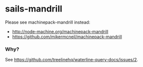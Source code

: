 sails-mandrill
==============


Please see machinepack-mandrill instead:
+ http://node-machine.org/machinepack-mandrill
+ https://github.com/mikermcneil/machinepack-mandrill

### Why?
See https://github.com/treelinehq/waterline-query-docs/issues/2.





<!--
Mandrill adapter for sails.js

You can use this adapter directly, or from a model.  I recommend you set up a connection, link it to a model, and access the functionality that way.  It makes for cleaner and more reusable code.
For instructions on using the adapter directly, see the bottom of this file.  


## Create a connection to your Mandrill account

> Note: these instructions are for sails v0.10.x (currently unreleased, but available as the #associations branch on github).
> You'll probably be able to use this adapter with sails@v0.9.x as well, but you'll need to use the `adapters` config, in `config/adapters.js`, and set the `adapter:'mandrill'` key in your model (instead of `connections`).

###### config/connections.js
```javascript
module.exports.connections = {

  // ...
  
  // Mandrill
  'my favorite mandrill account': {
    adapter: 'sails-mandrill',
    apiKey: process.env.MANDRILL_KEY, // the api key for your mandrill account
    from: {
      name: 'Default sender to use ( can be overriden in options to .send() )',
      email: 'default@sender.com'
    }
  }
};

```


## Hook up a Model to your new connection

###### config/models/Email.js
```javascript
module.exports = {
  connections: ['my favorite mandrill account']
};

```

\

## Usage

#### `Model.send ( [options], [callback] )`

Generally, `sails-mandrill` accepts the same inputs as the official mandrill SDK for Node.js.  It does, however, simplify the usage a bit for the most basic options.
You can override any of your connection defaults (including your API key!!!) in the options.



###### Send an HTML email:
```javascript

Email.send({
  to: [{
    name: 'Alvin',
    email: 'alvin@chipmunks.com'
  }, {
    name: 'Chipettes',
    email: 'team@chipettes.com'
  }],
  subject: 'omg i love you guys!!1',
  html: 
    'I can\'t wait to see you all in Chicago<br/>' +
    'I loe you so much!!!! ',
  text: 'text fallback goes here-- in case some recipients (let\'s say the Chipettes)  can\'t receive HTML emails'
}, function optionalCallback (err) {
  // If you need to wait to find out if the email was sent successfully,
  // or run some code once you know one way or the other, here's where you can do that.
  // If `err` is set, the send failed.  Otherwise, we're good!
});


// A lot of times, in your controller, you may not necessarily want to wait until the email sends
// In that case, you can go ahead and send your response down here.
// Just keep in mind that delivery of an email is never 100% guaranteed, no matter what SMTP cloud you're using!


```


###### Send a template from your Mandrill dashboard:
TODO: document this


#### `Model.listTemplates ( [options], [callback] )`

Get your templates. The **key** property is required.

```javascript
Email.listTemplates({
  key: API_KEY,
  label: "example-label"
}, function optionalCallback (err, templates) {
    console.log(templates);
});
```

#### `Model.addTemplate ( [options], [callback] )`

Add a template. The **key** and **name** properties are required

```javascript
Email.listTemplates({
  key: API_KEY,
  name: "Example Template",
  from_email: "from_email@example.com",
  from_name: "Example Name",
  subject: "example subject",
  code: "<h1>example code</h1>",
  text: "Example text content",
  publish: false,
  labels: [
    "example-label"
  ]
}, function optionalCallback (err, template) {
    console.log(template);
});
```






## Using the adapter directly

As mentioned above, you can use the adapter directly.  It's pretty much the same, except you won't have any default connection config mixed into your options, so you'll have to include your API key and `from` config (ie. sender) each time you send an email:

```javascript
var sendEmail = function (options, cb) {
  // Pass null as the first argument, since you aren't using the adapter from the context of a model.
  // (normally, the model name is passed implicitly as the first argument)
  sails.adapters.mandrill.send(null, options, cb);
};

sendEmail({
  /* all the same stuff, just make sure you include everyting 
   * you'd include in your connections configuration as well
   */
}, function optionalCallback (err) {
  // If you need to wait to find out if the email was sent successfully,
  // or run some code once you know one way or the other, here's where you can do that.
  // If `err` is set, the send failed.  Otherwise, we're good!
});
```
-->
